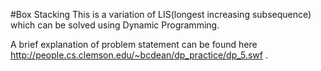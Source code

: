 #Box Stacking
This is a variation of LIS(longest increasing subsequence) which can be solved using Dynamic Programming.

A brief explanation of problem statement can be found here
http://people.cs.clemson.edu/~bcdean/dp_practice/dp_5.swf .

